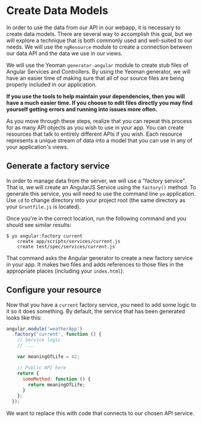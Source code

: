 # Create Data Models
In order to use the data from our API in our webapp, it is necessary to create data models. There are several way to accomplish this goal, but we will explore a technique that is both commonly used and well-suited to our needs. We will use the `ngResource` module to create a connection between our data API and the data we use in our views.

We will use the Yeoman `generator-angular` module to create stub files of Angular Services and Controllers. By using the Yeoman generator, we will have an easier time of making sure that all of our source files are being properly included in our application.

**If you use the tools to help maintain your dependencies, then you will have a much easier time. If you choose to edit files directly you may find yourself getting errors and running into issues more often.**

As you move through these steps, realize that you can repeat this process for as many API objects as you wish to use in your app. You can create resources that talk to entirely different APIs if you wish. Each resource represents a unique stream of data into a model that you can use in any of your application's views.

## Generate a factory service
In order to manage data from the server, we will use a "factory service". That is, we will create an AngularJS Service using the `factory()` method. To generate this service, you will need to use the command line `yo` application. Use `cd` to change directory into your project root (the same directory as your `Gruntfile.js` is located).

Once you're in the correct location, run the following command and you should see similar results:

```
$ yo angular:factory current
    create app/scripts/services/current.js
    create test/spec/services/current.js
```
That command asks the Angular generator to create a new factory service in your app. It makes two files and adds references to those files in the appropriate places (including your `index.html`).

## Configure your resource
Now that you have a `current` factory service, you need to add some logic to it so it does something. By default, the service that has been generated looks like this:

```js
angular.module('weatherApp')
  .factory('current', function () {
    // Service logic
    // ...

    var meaningOfLife = 42;

    // Public API here
    return {
      someMethod: function () {
        return meaningOfLife;
      }
    };
  });
```
We want to replace this with code that connects to our chosen API service.
